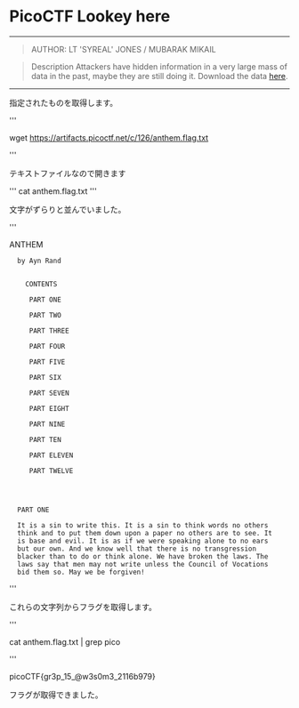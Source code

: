 # PicoCTF Lookey here


***

>AUTHOR: LT 'SYREAL' JONES / MUBARAK MIKAIL

>Description
>Attackers have hidden information in a very large mass of data in the past, maybe they are still doing it.
>Download the data [here](https://artifacts.picoctf.net/c/126/anthem.flag.txt).



***



指定されたものを取得します。


'''

wget https://artifacts.picoctf.net/c/126/anthem.flag.txt

'''

テキストファイルなので開きます

'''
cat anthem.flag.txt
'''

文字がずらりと並んでいました。


'''

ANTHEM

      by Ayn Rand


        CONTENTS

         PART ONE

         PART TWO

         PART THREE

         PART FOUR

         PART FIVE

         PART SIX

         PART SEVEN

         PART EIGHT

         PART NINE

         PART TEN

         PART ELEVEN

         PART TWELVE




      PART ONE

      It is a sin to write this. It is a sin to think words no others
      think and to put them down upon a paper no others are to see. It
      is base and evil. It is as if we were speaking alone to no ears
      but our own. And we know well that there is no transgression
      blacker than to do or think alone. We have broken the laws. The
      laws say that men may not write unless the Council of Vocations
      bid them so. May we be forgiven!

'''


これらの文字列からフラグを取得します。

'''

cat anthem.flag.txt | grep pico

'''

picoCTF{gr3p_15_@w3s0m3_2116b979}

フラグが取得できました。




